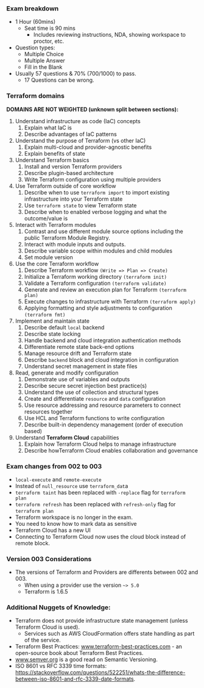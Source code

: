 ### Exam breakdown
* 1 Hour (60mins)
	* Seat time is 90 mins
		* Includes reviewing instructions, NDA, showing workspace to proctor, etc.
* Question types:
	* Multiple Choice
	* Multiple Answer
	* Fill in the Blank
* Usually 57 questions & 70% (700/1000) to pass.
	* 17 Questions can be wrong.
### Terraform domains
**DOMAINS ARE NOT WEIGHTED (unknown split between sections):**
1. Understand infrastructure as code (IaC) concepts
	1. Explain what IaC is
	2. Describe advantages of IaC patterns
2. Understand the purpose of Terraform (vs other IaC)
	1. Explain multi-cloud and provider-agnostic benefits
	2. Explain benefits of state
3. Understand Terraform basics
	1. Install and version Terraform providers
	2. Describe plugin-based architecture
	3. Write Terraform configuration using multiple providers
4. Use Terraform outside of core workflow
	1. Describe when to use `terraform import` to import existing infrastructure into your Terraform state
	2. Use `terraform state` to view Terraform state
	3. Describe when to enabled verbose logging and what the outcome/value is
5. Interact with Terraform modules
	1. Contrast and use different module source options including the public Terraform Module Registry.
	2. Interact with module inputs and outputs.
	3. Describe variable scope within modules and child modules
	4. Set module version
6. Use the core Terraform workflow
	1. Describe Terraform workflow `(Write => Plan => Create)`
	2. Initialize a Terraform working directory `(terraform init)`
	3. Validate a Terraform configuration `(terraform validate)`
	4. Generate and review an execution plan for Terraform `(terraform plan)`
	5. Execute changes to infrastructure with Terraform `(terraform apply)`
	6. Applying formatting and style adjustments to configuration `(terraform fmt)`
7. Implement and maintain state
	1. Describe default `local` backend
	2. Describe state locking
	3. Handle backend and cloud integration authentication methods
	4. Differentiate remote state back-end options
	5. Manage resource drift and Terraform state
	6. Describe `backend` block and cloud integration in configuration
	7. Understand secret management in state files
8. Read, generate and modify configuration
	1. Demonstrate use of variables and outputs
	2. Describe secure secret injection best practice(s)
	3. Understand the use of collection and structural types
	4. Create and differentiate `resource` and `data` configuration
	5. Use resource addressing and resource parameters to connect resources together
	6. Use HCL and Terraform functions to write configuration
	7. Describe built-in dependency management (order of execution based)
9. Understand **Terraform Cloud** capabilities
	1. Explain how Terraform Cloud helps to manage infrastructure
	2. Describe howTerraform Cloud enables collaboration and governance
### Exam changes from 002 to 003
* `local-execute` and `remote-execute`
* Instead of `null_resource` use `terraform_dat`a
* `terraform taint` has been replaced with `-replace` flag for `terraform plan`
* `terraform refresh` has been replaced with `refresh-only` flag for `terraform plan`
* Terraform workspace is no longer in the exam.
* You need to know how to mark data as sensitive
* Terraform Cloud has a new UI
* Connecting to Terraform Cloud now uses the cloud block instead of remote block.
### Version 003 Considerations
* The versions of Terraform and Providers are differents between 002 and 003.
	* When using a provider use the version `~> 5.0`
	* Terraform is 1.6.5
### Additional Nuggets of Knowledge:
* Terraform does not provide infrastructure state management (unless Terraform Cloud is used).
	* Services such as AWS CloudFormation offers state handling as part of the service.
* Terraform Best Practices: www.terraform-best-practices.com - an open-source book about Terraform Best Practices.
* www.semver.org is a good read on Semantic Versioning.
* ISO 8601 vs RFC 3339 time formats: https://stackoverflow.com/questions/522251/whats-the-difference-between-iso-8601-and-rfc-3339-date-formats.


